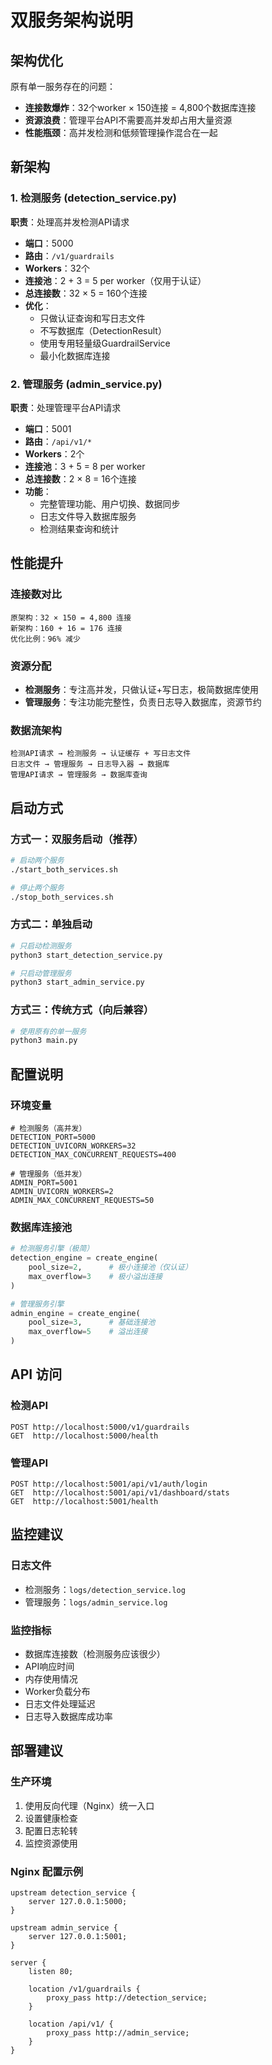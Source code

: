 # 双服务架构说明

## 架构优化

原有单一服务存在的问题：
- **连接数爆炸**：32个worker × 150连接 = 4,800个数据库连接
- **资源浪费**：管理平台API不需要高并发却占用大量资源
- **性能瓶颈**：高并发检测和低频管理操作混合在一起

## 新架构

### 1. 检测服务 (detection_service.py)
**职责**：处理高并发检测API请求
- **端口**：5000
- **路由**：`/v1/guardrails`
- **Workers**：32个
- **连接池**：2 + 3 = 5 per worker（仅用于认证）
- **总连接数**：32 × 5 = 160个连接
- **优化**：
  - 只做认证查询和写日志文件
  - 不写数据库（DetectionResult）
  - 使用专用轻量级GuardrailService
  - 最小化数据库连接

### 2. 管理服务 (admin_service.py)
**职责**：处理管理平台API请求
- **端口**：5001
- **路由**：`/api/v1/*`
- **Workers**：2个
- **连接池**：3 + 5 = 8 per worker
- **总连接数**：2 × 8 = 16个连接
- **功能**：
  - 完整管理功能、用户切换、数据同步
  - 日志文件导入数据库服务
  - 检测结果查询和统计

## 性能提升

### 连接数对比
```
原架构：32 × 150 = 4,800 连接
新架构：160 + 16 = 176 连接
优化比例：96% 减少
```

### 资源分配
- **检测服务**：专注高并发，只做认证+写日志，极简数据库使用
- **管理服务**：专注功能完整性，负责日志导入数据库，资源节约

### 数据流架构
```
检测API请求 → 检测服务 → 认证缓存 + 写日志文件
日志文件 → 管理服务 → 日志导入器 → 数据库
管理API请求 → 管理服务 → 数据库查询
```

## 启动方式

### 方式一：双服务启动（推荐）
```bash
# 启动两个服务
./start_both_services.sh

# 停止两个服务
./stop_both_services.sh
```

### 方式二：单独启动
```bash
# 只启动检测服务
python3 start_detection_service.py

# 只启动管理服务
python3 start_admin_service.py
```

### 方式三：传统方式（向后兼容）
```bash
# 使用原有的单一服务
python3 main.py
```

## 配置说明

### 环境变量
```env
# 检测服务（高并发）
DETECTION_PORT=5000
DETECTION_UVICORN_WORKERS=32
DETECTION_MAX_CONCURRENT_REQUESTS=400

# 管理服务（低并发）
ADMIN_PORT=5001
ADMIN_UVICORN_WORKERS=2
ADMIN_MAX_CONCURRENT_REQUESTS=50
```

### 数据库连接池
```python
# 检测服务引擎（极简）
detection_engine = create_engine(
    pool_size=2,      # 极小连接池（仅认证）
    max_overflow=3    # 极小溢出连接
)

# 管理服务引擎
admin_engine = create_engine(
    pool_size=3,      # 基础连接池
    max_overflow=5    # 溢出连接
)
```

## API 访问

### 检测API
```
POST http://localhost:5000/v1/guardrails
GET  http://localhost:5000/health
```

### 管理API
```
POST http://localhost:5001/api/v1/auth/login
GET  http://localhost:5001/api/v1/dashboard/stats
GET  http://localhost:5001/health
```

## 监控建议

### 日志文件
- 检测服务：`logs/detection_service.log`
- 管理服务：`logs/admin_service.log`

### 监控指标
- 数据库连接数（检测服务应该很少）
- API响应时间
- 内存使用情况
- Worker负载分布
- 日志文件处理延迟
- 日志导入数据库成功率

## 部署建议

### 生产环境
1. 使用反向代理（Nginx）统一入口
2. 设置健康检查
3. 配置日志轮转
4. 监控资源使用

### Nginx 配置示例
```nginx
upstream detection_service {
    server 127.0.0.1:5000;
}

upstream admin_service {
    server 127.0.0.1:5001;
}

server {
    listen 80;
    
    location /v1/guardrails {
        proxy_pass http://detection_service;
    }
    
    location /api/v1/ {
        proxy_pass http://admin_service;
    }
}
```